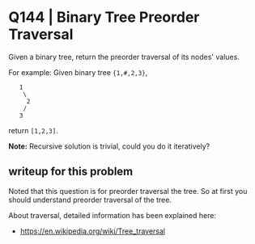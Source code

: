 # Q144 | Binary Tree Preorder Traversal

Given a binary tree, return the preorder traversal of its nodes' values.

For example:
Given binary tree `{1,#,2,3}`,

```
   1
    \
     2
    /
   3
```

return `[1,2,3]`.

**Note:** Recursive solution is trivial, could you do it iteratively?

## writeup for this problem

Noted that this question is for preorder traversal the tree. So at first you should understand preorder traversal of the tree.

About traversal, detailed information has been explained here:

- https://en.wikipedia.org/wiki/Tree_traversal

